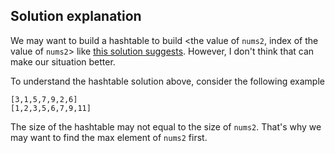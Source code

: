 ## Solution explanation 

We may want to build a hashtable to build  <the value of `nums2`, index of the value of `nums2`>
like [this solution suggests](https://discuss.leetcode.com/topic/79182/c-solution-3ms-beats-100).
However, I don't think that can make our situation better.

To understand the hashtable solution above, consider the following example

```
[3,1,5,7,9,2,6]
[1,2,3,5,6,7,9,11]
```

The size of the hashtable may not equal to the size of `nums2`. That's why
we may want to find the max element of `nums2` first.
